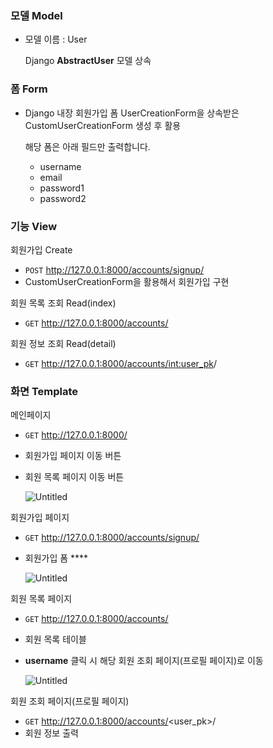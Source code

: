 ### 모델 Model

- 모델 이름 : User
    
    Django **AbstractUser** 모델 상속
    

### 폼 Form

- Django 내장 회원가입 폼 UserCreationForm을 상속받은 CustomUserCreationForm 생성 후 활용
    
    해당 폼은 아래 필드만 출력합니다.
    
    - username
    - email
    - password1
    - password2

### 기능 View

회원가입 Create

- `POST` http://127.0.0.1:8000/accounts/signup/
- CustomUserCreationForm을 활용해서 회원가입 구현

회원 목록 조회 Read(index)

- `GET` http://127.0.0.1:8000/accounts/

회원 정보 조회 Read(detail)

- `GET` http://127.0.0.1:8000/accounts/<int:user_pk>/

### 화면 Template

메인페이지

- `GET` http://127.0.0.1:8000/
- 회원가입 페이지 이동 버튼
- 회원 목록 페이지 이동 버튼
    
    ![Untitled](https://s3-us-west-2.amazonaws.com/secure.notion-static.com/fb2edac6-5056-4b5d-a067-200417f8149d/Untitled.png)
    

회원가입 페이지

- `GET` http://127.0.0.1:8000/accounts/signup/
- 회원가입 폼 ****
    
    ![Untitled](https://s3-us-west-2.amazonaws.com/secure.notion-static.com/e0faec52-56a9-4a13-8b3f-68d40622a98f/Untitled.png)
    

회원 목록 페이지

- `GET` http://127.0.0.1:8000/accounts/
- 회원 목록 테이블
- **username** 클릭 시 해당 회원 조회 페이지(프로필 페이지)로 이동
    
    ![Untitled](https://s3-us-west-2.amazonaws.com/secure.notion-static.com/9b3e71b7-966b-4982-a51c-d537d9a927d0/Untitled.png)
    

회원 조회 페이지(프로필 페이지)

- `GET` http://127.0.0.1:8000/accounts/<user_pk>/
- 회원 정보 출력